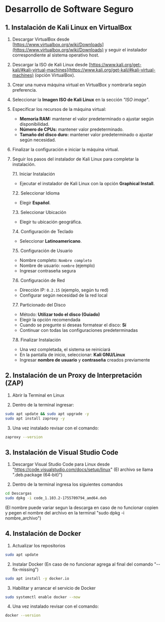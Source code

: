 # Desarrollo de Software Seguro

## 1. Instalación de Kali Linux en VirtualBox

1. Descargar VirtualBox desde [https://www.virtualbox.org/wiki/Downloads](https://www.virtualbox.org/wiki/Downloads) y seguir el instalador correspondiente al sistema operativo host.

2. Descargar la ISO de Kali Linux desde [https://www.kali.org/get-kali/#kali-virtual-machines](https://www.kali.org/get-kali/#kali-virtual-machines) (opción VirtualBox).

3. Crear una nueva máquina virtual en VirtualBox y nombrarla según preferencia.

4. Seleccionar la **Imagen ISO de Kali Linux** en la sección *"ISO image"*.

5. Especificar los recursos de la máquina virtual:
   - **Memoria RAM:** mantener el valor predeterminado o ajustar según disponibilidad.
   - **Número de CPUs:** mantener valor predeterminado.
   - **Tamaño del disco duro:** mantener valor predeterminado o ajustar según necesidad.

6. Finalizar la configuración e iniciar la máquina virtual.

7. Seguir los pasos del instalador de Kali Linux para completar la instalación.

      7.1. Iniciar Instalación
      - Ejecutar el instalador de Kali Linux con la opción **Graphical Install**.
      
      7.2. Seleccionar Idioma
      - Elegir **Español**.
      
      7.3. Seleccionar Ubicación
      - Elegir tu ubicación geográfica.
      
      7.4. Configuración de Teclado
      - Seleccionar **Latinoamericano**.
      
      7.5. Configuración de Usuario
      - Nombre completo: `Nombre completo`
      - Nombre de usuario: `nombre` (ejemplo)
      - Ingresar contraseña segura
      
      7.6. Configuración de Red
      - Dirección IP: `0.2.15` (ejemplo, según tu red)
      - Configurar según necesidad de la red local
      
      7.7. Particionado del Disco
      - Método: **Utilizar todo el disco (Guiado)**
      - Elegir la opción recomendada
      - Cuando se pregunte si deseas formatear el disco: **Sí**
      - Continuar con todas las configuraciones predeterminadas
      
      7.8. Finalizar Instalación
      - Una vez completada, el sistema se reiniciará
      - En la pantalla de inicio, seleccionar: **Kali GNU/Linux**
      - Ingresar **nombre de usuario** y **contraseña** creados previamente

## 2. Instalación de un Proxy de Interpretación (ZAP)

   1. Abrir la Terminal en Linux
   
   2. Dentro de la terminal ingresar:
   ```bash
sudo apt update && sudo apt upgrade -y
sudo apt install zaproxy -y
   ```

   3. Una vez instalado revisar con el comando:
   ```bash
zaproxy --version
   ```

## 3. Instalación de Visual Studio Code

   1. Descargar Visual Studio Code para Linux desde "https://code.visualstudio.com/docs/setup/linux" (El archivo se llama ".deb.package (64-bit)")

   2. Dentro de la terminal ingresa los siguientes comandos 
   ```bash
cd Descargas
sudo dpkg -i code_1.103.2-1755709794_amd64.deb
   ```

(El nombre puede variar segun la descarga en caso de no funcionar copien y pegen el nombre del archivo en la terminal "sudo dpkg -i nombre_archivo")

## 4. Instalación de Docker

   1. Actualizar los repositorios
      
   ```bash
   sudo apt update
   ```

   2. Instalar Docker (En caso de no funcionar agrega al final del comando "--fix-missing") 
   ```bash
   sudo apt install -y docker.io 
   ```

   3. Habilitar y arrancar el servicio de Docker
   ```bash
   sudo systemctl enable docker --now
   ```

   4. Una vez instalado revisar con el comando:
   ```bash
docker --version
   ```
